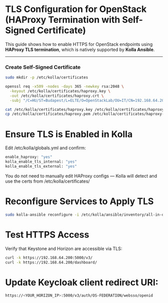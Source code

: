 #  TLS Configuration for OpenStack (HAProxy Termination with Self-Signed Certificate)

This guide shows how to enable HTTPS for OpenStack endpoints using **HAProxy TLS termination**, which is natively supported by **Kolla Ansible**.

---


###  Create Self-Signed Certificate

```bash
sudo mkdir -p /etc/kolla/certificates

openssl req -x509 -nodes -days 365 -newkey rsa:2048 \
  -keyout /etc/kolla/certificates/haproxy.key \
  -out /etc/kolla/certificates/haproxy.crt \
  -subj "/C=HU/ST=Budapest/L=ELTE/O=OpenStackLab/OU=IT/CN=192.168.64.200"
```
```bash
cat /etc/kolla/certificates/haproxy.key /etc/kolla/certificates/haproxy.crt > /etc/kolla/certificates/haproxy.pem
cp /etc/kolla/certificates/haproxy.pem /etc/kolla/certificates/haproxy-internal.pem
```
# Ensure TLS is Enabled in Kolla
Edit /etc/kolla/globals.yml and confirm:
```bash
enable_haproxy: "yes"
kolla_enable_tls_internal: "yes"
kolla_enable_tls_external: "yes"
```
You do not need to manually edit HAProxy configs — Kolla will detect and use the certs from /etc/kolla/certificates/

# Reconfigure Services to Apply TLS
```bash
sudo kolla-ansible reconfigure -i /etc/kolla/ansible/inventory/all-in-one
```

# Test HTTPS Access
Verify that Keystone and Horizon are accessible via TLS:
```bash
curl -k https://192.168.64.200:5000/v3/
curl -k https://192.168.64.200/dashboard/
```
# Update Keycloak client redirect URI:
```bash
https://<YOUR_HORIZON_IP>:5000/v3/auth/OS-FEDERATION/websso/openid
```
